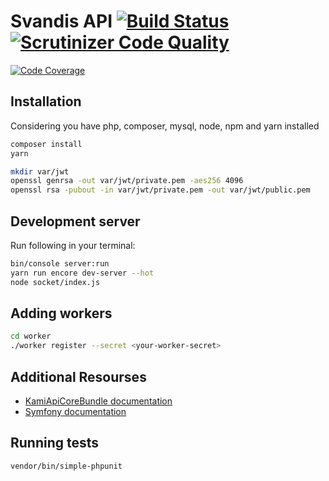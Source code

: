 # Svandis API [![Build Status](https://travis-ci.com/svandisproject/API.svg?token=5bX83yxPS5NXGDqxFHCw&branch=master)](https://travis-ci.com/svandisproject/API) [![Scrutinizer Code Quality](https://scrutinizer-ci.com/g/svandisproject/API/badges/quality-score.png?b=master&s=6bbd504204acabc116010ba60e20dbc26da8f91f)](https://scrutinizer-ci.com/g/svandisproject/API/?branch=master)
[![Code Coverage](https://scrutinizer-ci.com/g/svandisproject/API/badges/coverage.png?b=master&s=99b706014b9195c57e84a0e5d714c7c3007ef6c0)](https://scrutinizer-ci.com/g/svandisproject/API/?branch=master)
## Installation
Considering you have php, composer, mysql, node, npm and yarn installed

```bash
composer install
yarn

mkdir var/jwt
openssl genrsa -out var/jwt/private.pem -aes256 4096
openssl rsa -pubout -in var/jwt/private.pem -out var/jwt/public.pem
```

## Development server

Run following in your terminal:

```bash
bin/console server:run
yarn run encore dev-server --hot
node socket/index.js
```

## Adding workers
```bash
cd worker
./worker register --secret <your-worker-secret>
```

## Additional Resourses

* [KamiApiCoreBundle documentation](https://github.com/kamilabs/api-core-bundle/blob/master/README.md)
* [Symfony documentation](https://symfony.com)

## Running tests

```bash
vendor/bin/simple-phpunit
```
